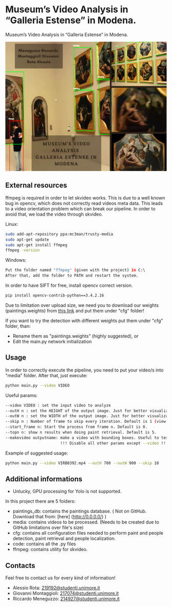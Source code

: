 # Museum’s Video Analysis in “Galleria Estense” in Modena.

Museum’s Video Analysis in “Galleria Estense” in Modena.

![image](icon.png "icon")

## External resources

ffmpeg is required in order to let skvideo works. This is due to a well known bug in opencv, which does not correctly read videos meta data. This leads to a video orientation problem which can break our pipeline. In order to avoid that, we load the video through skvideo.

Linux:

```bash
sudo add-apt-repository ppa:mc3man/trusty-media
sudo apt-get update
sudo apt-get install ffmpeg
ffmpeg -version
```
Windows:
```bash
Put the folder named "ffmpeg" (given with the project) in C:\ 
After that, add the folder to PATH and restart the system.
```

In order to have SIFT for free, install opencv correct version.

```bash
pip install opencv-contrib-python==3.4.2.16
```
Due to limitation over upload size, we need you to download our weights (paintings.weights) from [this link](https://drive.google.com/drive/folders/1m4dWNIS_ckMN9wnVDqLjb_dA5VLV49dD?usp=sharing) and put them under "cfg" folder!


If you want to try the detection with different weights put them under "cfg" folder, than:
+ Rename them as "paintings.weights" (highly suggested), or			
+ Edit the main.py network initialization 
## Usage
In order to correctly execute the pipeline, you need to put your video/s into "media" folder. After that, just execute:

```bash
python main.py --video VIDEO
```

Useful params:
```bash
--video VIDEO : set the input video to analyze
--outH n : set the HEIGHT of the output image. Just for better visualization.
--outW n : set the WIDTH of the output image. Just for better visualization.
--skip n : Number of frame to skip every iteration. Default is 1 (view every frame)
--start_frame n: Start the process from frame n. Default is 0.
--topn n: show n results when doing paint retrieval. Default is 5.
--makevideo outputname: make a video with bounding boxes. Useful to test the detection. Remeber to specify the input video with --video
						!!! Disable all other params except --video !!!
```
Example of suggested usage:
```bash
python main.py --video VIRB0392.mp4 --outH 700 --outW 900 --skip 10 
```


## Additional informations
+ Unlucky, GPU processing for Yolo is not supported.

In this project there are 5 folders: 
+ paintings_db: contains the paintings database. ( Not on GitHub. Download that from: [here] (http://0.0.0.0/) )
+ media: contains videos to be processed. (Needs to be created due to GitHub limitations over file's size)
+ cfg: contains all configuration files needed to perform paint and people detection, paint retrieval and people localization.
+ code: contains all the .py files
+ ffmpeg: contains utility for skvideo.

## Contacts
Feel free to contact us for every kind of information! 

+ Alessio Rota: 219192@studenti.unimore.it
+ Giovanni Montaggioli: 217074@studenti.unimore.it 
+ Riccardo Meneguzzo: 214927@studenti.unimore.it 
